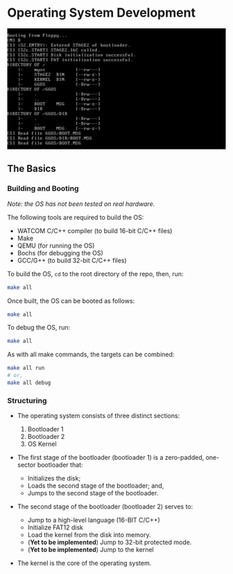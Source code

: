 # Operating System Development

![A screenshot of the OS](https://raw.githubusercontent.com/GeetanshGautam0/osdev-v4/master/lts_ss.png)

## The Basics

### Building and Booting

*Note: the OS has not been tested on real hardware.*

The following tools are required to build the OS:
* WATCOM C/C++ compiler (to build 16-bit C/C++ files)
* Make
* QEMU (for running the OS)
* Bochs (for debugging the OS)
* GCC/G++ (to build 32-bit C/C++ files)

To build the OS, ```cd``` to the root directory of the repo, then, run:
```sh
make all
```

Once built, the OS can be booted as follows:
```sh
make all
```

To debug the OS, run:
```sh
make all
```

As with all make commands, the targets can be combined:
```sh
make all run
# or,
make all debug
```

### Structuring 
* The operating system consists of three distinct sections:

    1. Bootloader 1
    2. Bootloader 2
    3. OS Kernel

* The first stage of the bootloader (bootloader 1) is a zero-padded, one-sector bootloader that:
    * Initializes the disk; 
    * Loads the second stage of the bootloader; and,
    * Jumps to the second stage of the bootloader.


* The second stage of the bootloader (bootloader 2) serves to:
    * Jump to a high-level language (16-BIT C/C++)
    * Initialize FAT12 disk
    * Load the kernel from the disk into memory.
    * (**Yet to be implemented**) Jump to 32-bit protected mode.
    * (**Yet to be implemented**) Jump to the kernel

* The kernel is the core of the operating system.

